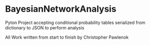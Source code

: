 # BayesianNetworkAnalysis
Pyton Project accepting conditional probability tables serialized from dictionary to JSON to perform analysis

All Work written from start to finish by Christopher Pawlenok
